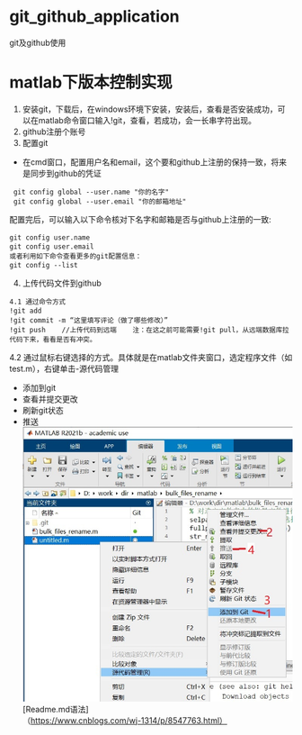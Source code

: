 # git_github_application
git及github使用
# matlab下版本控制实现
1. 安装git，下载后，在windows环境下安装，安装后，查看是否安装成功，可以在matlab命令窗口输入!git，查看，若成功，会一长串字符出现。
2. github注册个账号
3. 配置git
  - 在cmd窗口，配置用户名和email，这个要和github上注册的保持一致，将来是同步到github的凭证
  ```
   git config global --user.name "你的名字"
   git config global --user.email "你的邮箱地址"
  ```
  配置完后，可以输入以下命令核对下名字和邮箱是否与github上注册的一致:
  ```
  git config user.name
  git config user.email
  或者利用如下命令查看更多的git配置信息：
  git config --list
  ```
4. 上传代码文件到github
  ```
  4.1 通过命令方式
  !git add
  !git commit -m “这里填写评论（做了哪些修改）”
  !git push    //上传代码到远端    注：在这之前可能需要!git pull，从远端数据库拉代码下来，看看是否有冲突。
  ```
 4.2 通过鼠标右键选择的方式。具体就是在matlab文件夹窗口，选定程序文件（如test.m），右键单击-源代码管理
  - 添加到git
  - 查看并提交更改
  - 刷新git状态
  - 推送
![imagjje](https://github.com/SrcToDes/bulk_files_rename/blob/00f6049979fabe0fc57e7010318973882144b5d7/picture/1.jpg)
[Readme.md语法]（https://www.cnblogs.com/wj-1314/p/8547763.html）
